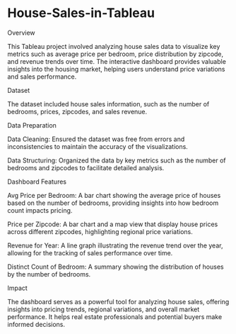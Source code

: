 # House-Sales-in-Tableau
Overview

This Tableau project involved analyzing house sales data to visualize key metrics such as average price per bedroom, price distribution by zipcode, and revenue trends over time. The interactive dashboard provides valuable insights into the housing market, helping users understand price variations and sales performance.

Dataset

The dataset included house sales information, such as the number of bedrooms, prices, zipcodes, and sales revenue.

Data Preparation

Data Cleaning: Ensured the dataset was free from errors and inconsistencies to maintain the accuracy of the visualizations.

Data Structuring: Organized the data by key metrics such as the number of bedrooms and zipcodes to facilitate detailed analysis.

Dashboard Features

Avg Price per Bedroom: A bar chart showing the average price of houses based on the number of bedrooms, providing insights into how bedroom count impacts pricing.

Price per Zipcode: A bar chart and a map view that display house prices across different zipcodes, highlighting regional price variations.

Revenue for Year: A line graph illustrating the revenue trend over the year, allowing for the tracking of sales performance over time.

Distinct Count of Bedroom: A summary showing the distribution of houses by the number of bedrooms.

Impact

The dashboard serves as a powerful tool for analyzing house sales, offering insights into pricing trends, regional variations, and overall market performance. It helps real estate professionals and potential buyers make informed decisions.
